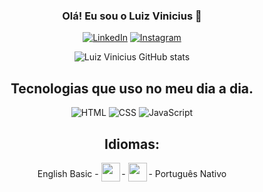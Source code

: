 <section id="aboutme" align="center">
  
  ### Olá! Eu sou o Luiz Vinicius 👋
  
  [![ LinkedIn ]( https://img.shields.io/badge/LinkedIn-0077B5?style=for-the-badge&logo=linkedin&logoColor=white )]( https://www.linkedin.com/in/luizvinicius-/ )
  [![ Instagram ]( https://img.shields.io/badge/Instagram-E4405F?style=for-the-badge&logo=instagram&logoColor=white )]( https://www.instagram.com/luiz.vinicius_omv/ )
 
  ![Luiz Vinicius GitHub stats]( https://github-readme-stats.vercel.app/api?username=LuizViniciuSZ&show_icons=true&theme=radical )

</section>
    
<section id align="center">
  
  ## Tecnologias que uso no meu dia a dia.
  
  <img alt="HTML" src="https://img.shields.io/badge/HTML5-E34F26?style=for-the-badge&logo=html5&logoColor=white">
  <img alt="CSS" src="https://img.shields.io/badge/CSS3-1572B6?style=for-the-badge&logo=css3&logoColor=white">
  <img alt="JavaScript" src="https://img.shields.io/badge/JavaScript-F7DF1E?style=for-the-badge&logo=javascript&logoColor=black">
  
</section>  

<section align="center">
  
  ## Idiomas:
  
   English Basic -
  <sub><sub><img src="https://cdn-icons-png.flaticon.com/512/330/330459.png" height=30 width="30" > </sub></sub>-
  <sub><sub><img src="https://cdn-icons-png.flaticon.com/512/330/330430.png" height=30 width="30"> </sub></sub>
    - Português Nativo

</section>  
